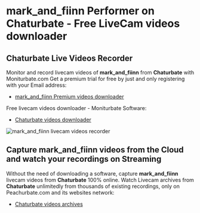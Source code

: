 # mark_and_fiinn Performer on Chaturbate - Free LiveCam videos downloader

## Chaturbate Live Videos Recorder

Monitor and record livecam videos of **mark_and_fiinn** from **Chaturbate** with Moniturbate.com
Get a premium trial for free by just and only registering with your Email address:
* [mark_and_fiinn Premium videos downloader](https://moniturbate.com/request-demo-licence-key.html)

Free livecam videos downloader - Moniturbate Software:
* [Chaturbate videos downloader](https://moniturbate.com/moniturbate-download-software.html)

![mark_and_fiinn livecam videos recorder](https://peachurnet.com/templates/moniturbate-software.png)


## Capture mark_and_fiinn videos from the Cloud and watch your recordings on Streaming

Without the need of downloading a software, capture **mark_and_fiinn** livecam videos from **Chaturbate** 100% online.
Watch Livecam archives from **Chaturbate** unlimitedly from thousands of existing recordings, only on Peachurbate.com and its websites network:
* [Chaturbate videos archives](https://peachurnet.com/)